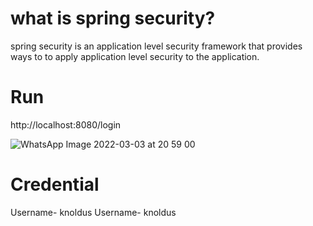 
# what is spring security?
spring security is an application level security framework that provides ways to to apply application level security to the application.


 # Run
 http://localhost:8080/login
 
  ![WhatsApp Image 2022-03-03 at 20 59 00](https://user-images.githubusercontent.com/77096852/156603573-c52350a4-3a20-4990-9946-de16b591842d.jpeg)
 
 # Credential 
 Username- knoldus
 Username- knoldus
